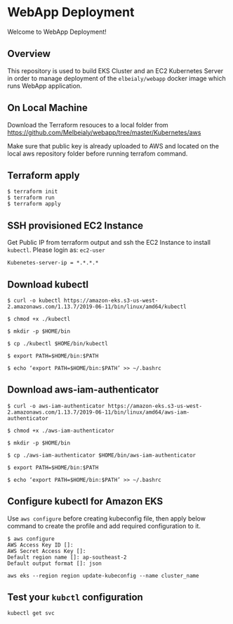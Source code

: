 # WebApp Deployment

Welcome to WebApp Deployment!

## Overview 
This repository is used to build EKS Cluster and an EC2 Kubernetes Server in order to manage deployment of the `elbeialy/webapp` docker image which runs WebApp application.

## On Local Machine 
Download the Terraform resouces to a local folder from https://github.com/Melbeialy/webapp/tree/master/Kubernetes/aws

Make sure that public key is already uploaded to AWS and located on the local aws repository folder before running terrafom command.

## Terraform apply
```
$ terraform init
$ terraform run
$ terraform apply
```

## SSH provisioned EC2 Instance
Get Public IP from terraform output and ssh the EC2 Instance to install `kubectl`. Please login as: `ec2-user`
```
Kubenetes-server-ip = *.*.*.*
```

## Download kubectl
```
$ curl -o kubectl https://amazon-eks.s3-us-west-2.amazonaws.com/1.13.7/2019-06-11/bin/linux/amd64/kubectl

$ chmod +x ./kubectl

$ mkdir -p $HOME/bin

$ cp ./kubectl $HOME/bin/kubectl

$ export PATH=$HOME/bin:$PATH

$ echo ‘export PATH=$HOME/bin:$PATH’ >> ~/.bashrc
```

## Download  aws-iam-authenticator
```
$ curl -o aws-iam-authenticator https://amazon-eks.s3-us-west-2.amazonaws.com/1.13.7/2019-06-11/bin/linux/amd64/aws-iam-authenticator

$ chmod +x ./aws-iam-authenticator

$ mkdir -p $HOME/bin

$ cp ./aws-iam-authenticator $HOME/bin/aws-iam-authenticator

$ export PATH=$HOME/bin:$PATH

$ echo ‘export PATH=$HOME/bin:$PATH’ >> ~/.bashrc
```

## Configure kubectl for Amazon EKS
Use `aws configure` before creating kubeconfig file, then apply below command to create the profile and add required configuration to it.
```
$ aws configure
AWS Access Key ID []:
AWS Secret Access Key []:
Default region name []: ap-southeast-2
Default output format []: json
```
```
aws eks --region region update-kubeconfig --name cluster_name
```

## Test your `kubctl` configuration
```
kubectl get svc
```
